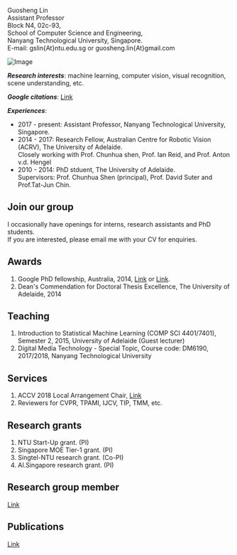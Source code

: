 

Guosheng Lin  
Assistant Professor  
Block N4, 02c-93,  
School of Computer Science and Engineering,  
Nanyang Technological University, Singapore.  
E-mail:   gslin{At}ntu.edu.sg   or   guosheng.lin{At}gmail.com  

![Image](https://guosheng.github.io/my_pic.jpg)

***Research interests***: machine learning, computer vision, visual recognition, scene understanding, etc.  

***Google citations***: [Link](https://scholar.google.com/citations?user=ZudEhvcAAAAJ&hl=en)  

***Experiences***:
- 2017 - present: Assistant Professor, Nanyang Technological University, Singapore.  
- 2014 - 2017: Research Fellow, Australian Centre for Robotic Vision (ACRV), The University of Adelaide.  
Closely working with Prof. Chunhua shen, Prof. Ian Reid, and Prof. Anton v.d. Hengel  
- 2010 - 2014: PhD stduent, The University of Adelaide.  
Supervisors:  Prof. Chunhua Shen (principal), Prof. David Suter and Prof.Tat-Jun Chin.  

## Join our group
I occasionally have openings for interns, research assistants and PhD students.  
If you are interested, please email me with your CV for enquiries.  

## Awards  
1. Google PhD fellowship, Australia, 2014, [Link](http://google-au.blogspot.com.au/2014/06/two-australians-selected-for-google-phd.html) or [Link](http://googleresearch.blogspot.com.au/2014/06/2014-google-phd-fellowships-supporting.html).  
2. Dean's Commendation for Doctoral Thesis Excellence, The University of Adelaide, 2014

## Teaching  
1. Introduction to Statistical Machine Learning (COMP SCI 4401/7401), Semester 2, 2015, University of Adelaide (Guest lecturer)
2. Digital Media Technology - Special Topic, Course code: DM6190, 2017/2018, Nanyang Technological University

## Services  
1. ACCV 2018 Local Arrangement Chair, [Link](http://accv2018.net/people/)  
2. Reviewers for CVPR, TPAMI, IJCV, TIP, TMM, etc.  

## Research grants 
1. NTU Start-Up grant. (PI)  
2. Singapore MOE Tier-1 grant. (PI)  
3. Singtel-NTU research grant. (Co-PI)  
4. AI.Singapore research grant. (PI)  

## Research group member
[Link]()

## Publications
[Link]()


